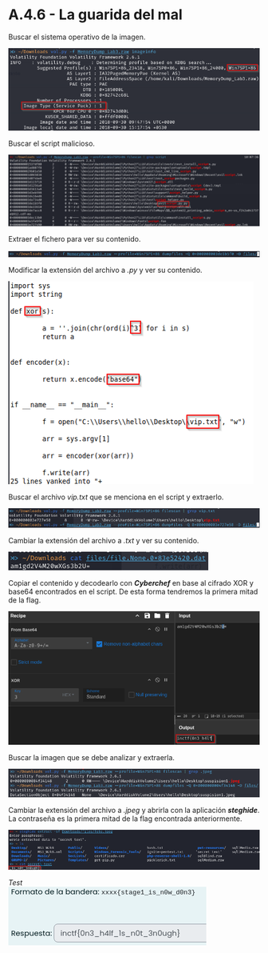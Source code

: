 # A.4.6 - La guarida del mal

Buscar el sistema operativo de la imagen.

![SO](/img/guardiaDelMal1.png)

Buscar el script malicioso.

![script](/img/guardiaDelMal2.png)

Extraer el fichero para ver su contenido.

![dump](/img/guardiaDelMal3.png)

Modificar la extensión del archivo a *.py* y ver su contenido.

![script2](/img/guardiaDelMal4.png)

Buscar el archivo *vip.txt* que se menciona en el script y extraerlo.

![vip.txt](/img/guardiaDelMal5.png)

Cambiar la extensión del archivo a *.txt* y ver su contenido.

![txt](/img/guardiaDelMal6.png)

Copiar el contenido y decodearlo con ***Cyberchef*** en base al cifrado XOR y base64 encontrados en el script. De esta forma tendremos la primera mitad de la flag.

![cyberchef](/img/guardiaDelMal7.png)

Buscar la imagen que se debe analizar y extraerla.

![jpeg](/img/guardiaDelMal8.png)

Cambiar la extensión del archivo a *.jpeg* y abrirla con la aplicación ***steghide***. La contraseña es la primera mitad de la flag encontrada anteriormente.

![steghide](/img/guardiaDelMal9.png)

*Test*  
![test](/img/guardiaDelMal10.png)
